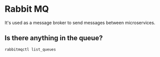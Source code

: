 # Rabbit MQ

It's used as a message broker to send messages between microservices.

## Is there anything in the queue?

```bash
rabbitmqctl list_queues
```